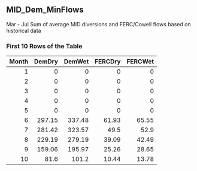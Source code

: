 ## MID_Dem_MinFlows
Mar - Jul Sum of average MID diversions and FERC/Cowell flows based on historical data

### First 10 Rows of the Table
|   Month |   DemDry |   DemWet |   FERCDry |   FERCWet |
|--------:|---------:|---------:|----------:|----------:|
|       1 |     0    |     0    |      0    |      0    |
|       2 |     0    |     0    |      0    |      0    |
|       3 |     0    |     0    |      0    |      0    |
|       4 |     0    |     0    |      0    |      0    |
|       5 |     0    |     0    |      0    |      0    |
|       6 |   297.15 |   337.48 |     61.93 |     65.55 |
|       7 |   281.42 |   323.57 |     49.5  |     52.9  |
|       8 |   229.19 |   279.19 |     39.09 |     42.49 |
|       9 |   159.06 |   195.97 |     25.26 |     28.65 |
|      10 |    81.6  |   101.2  |     10.44 |     13.78 |